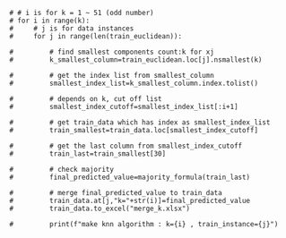    # # i is for k = 1 ~ 51 (odd number)
    # for i in range(k):
    #     # j is for data instances 
    #     for j in range(len(train_euclidean)):

    #         # find smallest components count:k for xj
    #         k_smallest_column=train_euclidean.loc[j].nsmallest(k)
            
    #         # get the index list from smallest_column
    #         smallest_index_list=k_smallest_column.index.tolist()

    #         # depends on k, cut off list
    #         smallest_index_cutoff=smallest_index_list[:i+1]

    #         # get train_data which has index as smallest_index_list
    #         train_smallest=train_data.loc[smallest_index_cutoff]

    #         # get the last column from smallest_index_cutoff
    #         train_last=train_smallest[30]
            
    #         # check majority 
    #         final_predicted_value=majority_formula(train_last)

    #         # merge final_predicted_value to train_data
    #         train_data.at[j,"k="+str(i)]=final_predicted_value
    #         train_data.to_excel("merge_k.xlsx")

    #         print(f"make knn algorithm : k={i} , train_instance={j}")
